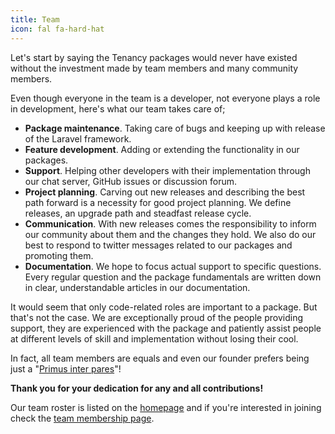 ```yaml
---
title: Team
icon: fal fa-hard-hat
---
```


Let's start by saying the Tenancy packages would never have
existed without the investment made by team members and many
community members. 

Even though everyone in the team is a developer, not everyone
plays a role in development, here's what our team takes care of;

- **Package maintenance**. Taking care of bugs and keeping up with
release of the Laravel framework.
- **Feature development**. Adding or extending the functionality in our
packages.
- **Support**. Helping other developers with their implementation through
our chat server, GitHub issues or discussion forum.
- **Project planning**. Carving out new releases and describing the best path
forward is a necessity for good project planning. We define releases, an
upgrade path and steadfast release cycle.
- **Communication**. With new releases comes the responsibility to inform
our community about them and the changes they hold. We also do our best
to respond to twitter messages related to our packages and promoting them.
- **Documentation**. We hope to focus actual support to specific questions.
Every regular question and the package fundamentals are written down in 
clear, understandable articles in our documentation.

It would seem that only code-related roles are important to a package. But
that's not the case. We are exceptionally proud of the people providing
support, they are experienced with the package and patiently assist people
at different levels of skill and implementation without losing their cool.

In fact, all team members are equals and even our founder prefers being just a
"[Primus inter pares](https://en.wikipedia.org/wiki/Primus_inter_pares)"!

**Thank you for your dedication for any and all contributions!**

Our team roster is listed on the [homepage](/) and if you're interested in joining
check the [team membership page](team-membership).